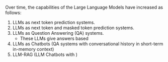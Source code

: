 Over time, the capabilities of the Large Language Models have increased as follows:
1. LLMs as next token prediction systems.
2. LLMs as next token and masked token prediction systems.
3. LLMs as Question Answering (QA) systems.
	- These LLMs give answers based 
4. LLMs as Chatbots (QA systems with conversational history in short-term in-memory context)
5. LLM-RAG (LLM Chatbots with )